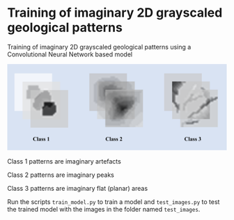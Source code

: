 # Training of imaginary 2D grayscaled geological patterns
Training of imaginary 2D grayscaled geological patterns using a Convolutional Neural Network based model 

![alt text](train_data_classes.png)

Class 1 patterns are imaginary artefacts

Class 2 patterns are imaginary peaks

Class 3 patterns are imaginary flat (planar) areas

Run the scripts `train_model.py` to train a model and `test_images.py` to test the trained model with the images in the folder named `test_images`.
